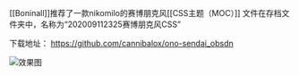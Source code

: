 [[Boninall]]推荐了一款nikomilo的赛博朋克风[[CSS主题（MOC）]]
文件在存档文件夹中，名称为“202009112325赛博朋克风CSS”

下载地址： https://github.com/cannibalox/ono-sendai_obsdn

![效果图](https://gitee.com/cyddgi/picture-store/raw/master/img/20200911232705.jpg)